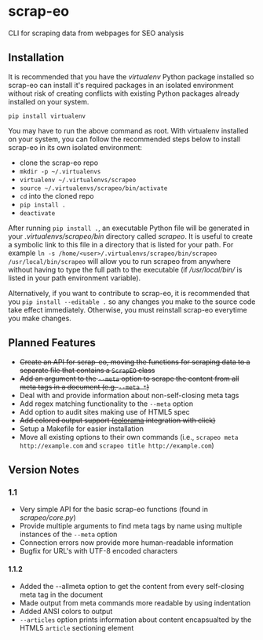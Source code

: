 # scrap-eo
CLI for scraping data from webpages for SEO analysis

## Installation
It is recommended that you have the *virtualenv* Python package installed so scrap-eo can install it's required packages in an isolated environment without risk of creating conflicts with existing Python packages already installed on your system.

`pip install virtualenv`

You may have to run the above command as root.
With virtualenv installed on your system, you can follow the recommended steps below to install scrap-eo in its own isolated environment:

* clone the scrap-eo repo
* `mkdir -p ~/.virtualenvs`
* `virtualenv ~/.virtualenvs/scrapeo`
* `source ~/.virtualenvs/scrapeo/bin/activate`
* `cd` into the cloned repo
* `pip install .`
* `deactivate`

After running `pip install .`, an executable Python file will be generated in your *.virtualenvs/scrapeo/bin* directory called *scrapeo*. It is useful to create a symbolic link to this file in a directory that is listed for your path. For example `ln -s /home/<user>/.virtualenvs/scrapeo/bin/scrapeo /usr/local/bin/scrapeo` will allow you to run scrapeo from anywhere without having to type the full path to the executable (if */usr/local/bin/* is listed in your path environment variable).

Alternatively, if you want to contribute to scrap-eo, it is recommended that you `pip install --editable .` so any changes you make to the source code take effect immediately. Otherwise, you must reinstall scrap-eo everytime you make changes.

## Planned Features
* ~~Create an API for scrap-eo, moving the functions for scraping data to a separate file that contains a `ScrapEO` class~~
* ~~Add an argument to the `--meta` option to scrape the content from all meta tags in a document (e.g. `--meta *`)~~
* Deal with and provide information about non-self-closing meta tags
* Add regex matching functionality to the `--meta` option
* Add option to audit sites making use of HTML5 spec 
* ~~Add colored output support ([colorama](https://pypi.python.org/pypi/colorama) integration with click)~~
* Setup a Makefile for easier installation
* Move all existing options to their own commands (i.e., `scrapeo meta http://example.com` and `scrapeo title http://example.com`)

## Version Notes
### 1.1
* Very simple API for the basic scrap-eo functions (found in *scrapeo/core.py*)
* Provide multiple arguments to find meta tags by name using multiple instances of the `--meta` option
* Connection errors now provide more human-readable information
* Bugfix for URL's with UTF-8 encoded characters

#### 1.1.2
* Added the --allmeta option to get the content from every self-closing meta tag in the document
* Made output from meta commands more readable by using indentation 
* Added ANSI colors to output
* `--articles` option prints information about content encapsualted by the HTML5 `article` sectioning element
